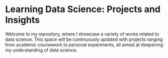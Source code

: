 # Learning Data Science: Projects and Insights

Welcome to my repository, where I showcase a variety of works related to data science. This space will be continuously updated with projects ranging from academic coursework to personal experiments, all aimed at deepening my understanding of data science.
